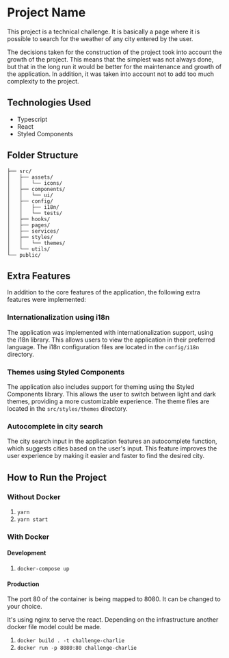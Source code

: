 

# Project Name

This project is a technical challenge. It is basically a page where it is possible to search for the weather of any city entered by the user.

The decisions taken for the construction of the project took into account the growth of the project. This means that the simplest was not always done, but that in the long run it would be better for the maintenance and growth of the application. In addition, it was taken into account not to add too much complexity to the project.

## Technologies Used

- Typescript
- React
- Styled Components

## Folder Structure

```
├── src/
│   ├── assets/
│   │   └── icons/
│   ├── components/
│   │   └── ui/
│   ├── config/
│   │   ├── i18n/
│   │   └── tests/
│   ├── hooks/
│   ├── pages/
│   ├── services/
│   ├── styles/
│   │   └── themes/
│   └── utils/
└── public/
```

## Extra Features

In addition to the core features of the application, the following extra features were implemented:

### Internationalization using i18n

The application was implemented with internationalization support, using the i18n library. This allows users to view the application in their preferred language. The i18n configuration files are located in the `config/i18n` directory.

### Themes using Styled Components

The application also includes support for theming using the Styled Components library. This allows the user to switch between light and dark themes, providing a more customizable experience. The theme files are located in the `src/styles/themes` directory.

### Autocomplete in city search

The city search input in the application features an autocomplete function, which suggests cities based on the user's input. This feature improves the user experience by making it easier and faster to find the desired city.



## How to Run the Project

### Without Docker

1. `yarn`
1. `yarn start`

### With Docker

#### Development
1. `docker-compose up`

#### Production
The port 80 of the container is being mapped to 8080. It can be changed to your choice.

It's using nginx to serve the react. Depending on the infrastructure another docker file model could be made.
1. `docker build . -t challenge-charlie`
1. `docker run -p 8080:80 challenge-charlie`

